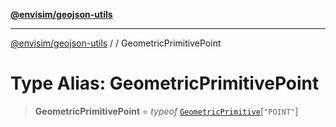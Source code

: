 [**@envisim/geojson-utils**](../../README.md)

---

[@envisim/geojson-utils]() / [](../../README.md) / GeometricPrimitivePoint

# Type Alias: GeometricPrimitivePoint

> **GeometricPrimitivePoint** = _typeof_ [`GeometricPrimitive`](../classes/GeometricPrimitive.md)\[`"POINT"`\]
